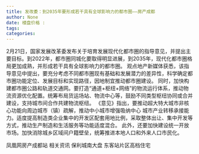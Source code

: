 ```yaml
---
title: 发改委：到2035年要形成若干具有全球影响力的都市圈——房产成都
author: None
date: 楼盘价格 : 
tags: 
categories: 
---
```

                        
<!-- more -->
2月21日，国家发展改革委发布关于培育发展现代化都市圈的指导意见，并提出主要目标。到2022年，都市圈同城化要取得明显进展，到2035年，现代化都市圈格局更加成熟，并形成若干具有全球影响力的都市圈。
观点地产新媒体获悉，该指导意见中提出，要充分考虑不同都市圈现有基础和发展潜力的差异性，科学确定都市圈功能定位、发展目标和实现路径，因地制宜推动都市圈建设。
同时，加快构建都市圈公路和轨道交通网。要打造“通道+枢纽+网络”的物流运行体系，推动物流资源优化配置。统筹布局货运场站、物流中心等，鼓励不同类型枢纽协同或合并建设，支持城市间合作共建物流枢纽。
《意见》指出，要推动超大特大城市非核心功能向周边城市（镇）疏解，推动中小城市增强吸纳中心 城市产业转移承接能力。适度提高制造类企业集中的开发区配套用地比例，采取整体出让、集中开发等方式，推动生产制造和生活服务等功能适度混合。
此外，还要加快建设统一开放市场。加快消除城乡区域间户籍壁垒，统筹推进本地人口和外来人口市民化。
                        
                        
                        
                        
                                        
                    
                    
                
                    
                    
                    
                
                    
                
凤凰网房产成都站
相关资讯
保利城南大盘
东客站片区高档住宅
	                        
	                    
	                        
	                    
